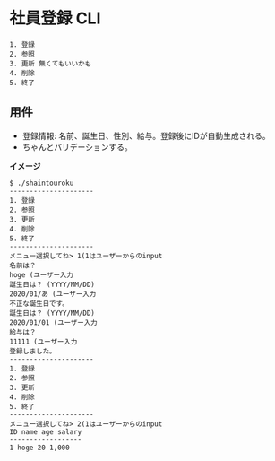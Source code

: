 # 社員登録 CLI

```
1. 登録
2. 参照
3. 更新 無くてもいいかも
4. 削除
5. 終了
```


## 用件
- 登録情報: 名前、誕生日、性別、給与。登録後にIDが自動生成される。
- ちゃんとバリデーションする。

__イメージ__
```
$ ./shaintouroku
---------------------
1. 登録
2. 参照
3. 更新
4. 削除
5. 終了
---------------------
メニュー選択してね> 1(1はユーザーからのinput
名前は？
hoge (ユーザー入力
誕生日は？ (YYYY/MM/DD)
2020/01/あ (ユーザー入力
不正な誕生日です。
誕生日は？ (YYYY/MM/DD)
2020/01/01 (ユーザー入力
給与は？
11111 (ユーザー入力
登録しました。
---------------------
1. 登録
2. 参照
3. 更新
4. 削除
5. 終了
---------------------
メニュー選択してね> 2(1はユーザーからのinput
ID name age salary
------------------
1 hoge 20 1,000
```

